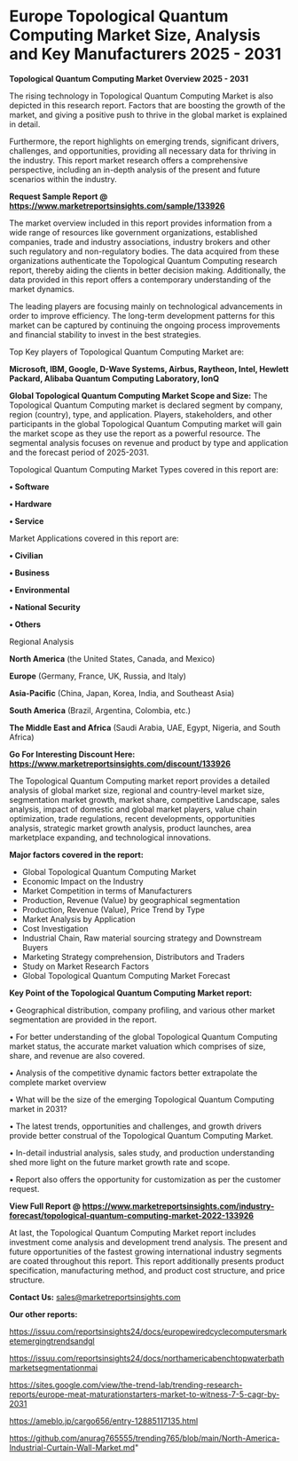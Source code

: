# Europe Topological Quantum Computing Market Size, Analysis and Key Manufacturers 2025 - 2031

<Strong> Topological Quantum Computing Market Overview 2025 - 2031</strong>

The rising technology in Topological Quantum Computing Market is also depicted in this research report. Factors that are boosting the growth of the market, and giving a positive push to thrive in the global market is explained in detail.

Furthermore, the report highlights on emerging trends, significant drivers, challenges, and opportunities, providing all necessary data for thriving in the industry. This report market research offers a comprehensive perspective, including an in-depth analysis of the present and future scenarios within the industry.

<strong>Request Sample Report @ <a href=https://www.marketreportsinsights.com/sample/133926>https://www.marketreportsinsights.com/sample/133926</a></strong>

The market overview included in this report provides information from a wide range of resources like government organizations, established companies, trade and industry associations, industry brokers and other such regulatory and non-regulatory bodies. The data acquired from these organizations authenticate the Topological Quantum Computing research report, thereby aiding the clients in better decision making. Additionally, the data provided in this report offers a contemporary understanding of the market dynamics.

The leading players are focusing mainly on technological advancements in order to improve efficiency. The long-term development patterns for this market can be captured by continuing the ongoing process improvements and financial stability to invest in the best strategies.

Top Key players of Topological Quantum Computing Market are:

<strong>Microsoft, IBM, Google, D-Wave Systems, Airbus, Raytheon, Intel, Hewlett Packard, Alibaba Quantum Computing Laboratory, IonQ</strong>

<strong><b>Global Topological Quantum Computing Market Scope and Size:</b></strong>
The Topological Quantum Computing market is declared segment by company, region (country), type, and application. Players, stakeholders, and other participants in the global Topological Quantum Computing market will gain the market scope as they use the report as a powerful resource. The segmental analysis focuses on revenue and product by type and application and the forecast period of 2025-2031.

Topological Quantum Computing Market Types covered in this report are:

<strong>• Software

• Hardware

• Service</strong>

Market Applications covered in this report are:

<strong>• Civilian

• Business

• Environmental

• National Security

• Others</strong> 

Regional Analysis

<strong>North America</strong> (the United States, Canada, and Mexico)

<strong>Europe</strong> (Germany, France, UK, Russia, and Italy)

<strong>Asia-Pacific</strong> (China, Japan, Korea, India, and Southeast Asia)

<strong>South America</strong> (Brazil, Argentina, Colombia, etc.)

<strong>The Middle East and Africa</strong> (Saudi Arabia, UAE, Egypt, Nigeria, and South Africa)

<strong>Go For Interesting Discount Here: <a href=https://www.marketreportsinsights.com/discount/133926>https://www.marketreportsinsights.com/discount/133926</a></strong>

The Topological Quantum Computing market report provides a detailed analysis of global market size, regional and country-level market size, segmentation market growth, market share, competitive Landscape, sales analysis, impact of domestic and global market players, value chain optimization, trade regulations, recent developments, opportunities analysis, strategic market growth analysis, product launches, area marketplace expanding, and technological innovations.

<strong><b>Major factors covered in the report:</b></strong>
<ul>
  <li>Global Topological Quantum Computing Market </li>
  <li>Economic Impact on the Industry</li>
  <li>Market Competition in terms of Manufacturers</li>
  <li>Production, Revenue (Value) by geographical segmentation</li>
  <li>Production, Revenue (Value), Price Trend by Type</li>
  <li>Market Analysis by Application</li>
  <li>Cost Investigation</li>
  <li>Industrial Chain, Raw material sourcing strategy and Downstream Buyers</li>
  <li>Marketing Strategy comprehension, Distributors and Traders</li>
  <li>Study on Market Research Factors</li>
  <li>Global Topological Quantum Computing Market Forecast</li>
</ul>

<strong><b>Key Point of the Topological Quantum Computing Market report:</b></strong>

• Geographical distribution, company profiling, and various other market segmentation are provided in the report.

• For better understanding of the global Topological Quantum Computing market status, the accurate market valuation which comprises of size, share, and revenue are also covered.

• Analysis of the competitive dynamic factors better extrapolate the complete market overview

• What will be the size of the emerging Topological Quantum Computing market in 2031?

• The latest trends, opportunities and challenges, and growth drivers provide better construal of the Topological Quantum Computing Market.

• In-detail industrial analysis, sales study, and production understanding shed more light on the future market growth rate and scope.

• Report also offers the opportunity for customization as per the customer request.

<strong><b>View Full Report @ <a href=https://www.marketreportsinsights.com/industry-forecast/topological-quantum-computing-market-2022-133926>https://www.marketreportsinsights.com/industry-forecast/topological-quantum-computing-market-2022-133926</a></b></strong>


At last, the Topological Quantum Computing Market report includes investment come analysis and development trend analysis. The present and future opportunities of the fastest growing international industry segments are coated throughout this report. This report additionally presents product specification, manufacturing method, and product cost structure, and price structure.

<strong>Contact Us:</strong>
sales@marketreportsinsights.com

<strong>Our other reports:</strong>

<a href=https://issuu.com/reportsinsights24/docs/europewiredcyclecomputersmarketemergingtrendsandgl>https://issuu.com/reportsinsights24/docs/europewiredcyclecomputersmarketemergingtrendsandgl</a>

<a href=https://issuu.com/reportsinsights24/docs/northamericabenchtopwaterbathmarketsegmentationmai>https://issuu.com/reportsinsights24/docs/northamericabenchtopwaterbathmarketsegmentationmai</a>

<a href=https://sites.google.com/view/the-trend-lab/trending-research-reports/europe-meat-maturationstarters-market-to-witness-7-5-cagr-by-2031>https://sites.google.com/view/the-trend-lab/trending-research-reports/europe-meat-maturationstarters-market-to-witness-7-5-cagr-by-2031</a>

<a href=https://ameblo.jp/cargo656/entry-12885117135.html>https://ameblo.jp/cargo656/entry-12885117135.html</a>

<a href=https://github.com/anurag765555/trending765/blob/main/North-America-Industrial-Curtain-Wall-Market.md>https://github.com/anurag765555/trending765/blob/main/North-America-Industrial-Curtain-Wall-Market.md</a>"
